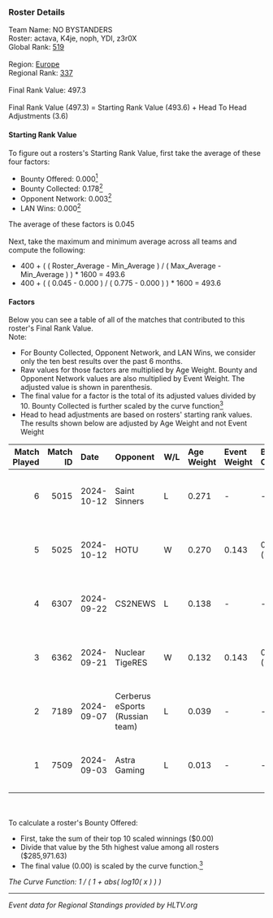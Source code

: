 ### Roster Details<br />
Team Name: NO BYSTANDERS<br />
Roster: actava, K4je, noph, YDI, z3r0X<br />
Global Rank: [519](../../standings_global_2025_02_28.md)<br />
<br />
Region: [Europe]( ../../standings_europe_2025_02_28.md)<br />
Regional Rank: [337]( ../../standings_europe_2025_02_28.md)<br />
<br />
Final Rank Value:  497.3<br />
<br />
Final Rank Value (497.3) = Starting Rank Value (493.6) + Head To Head Adjustments (3.6)<br />

#### Starting Rank Value<br />
To figure out a rosters's Starting Rank Value, first take the average of these four factors:<br />
- Bounty Offered: 0.000[<sup>1</sup>](#table2)
- Bounty Collected: 0.178[<sup>2</sup>](#table1)
- Opponent Network: 0.003[<sup>2</sup>](#table1)
- LAN Wins: 0.000[<sup>2</sup>](#table1)

The average of these factors is 0.045<br />
<br />
Next, take the maximum and minimum average across all teams and compute the following:<br />
- 400 + ( ( Roster_Average - Min_Average ) / ( Max_Average - Min_Average ) ) * 1600 = 493.6
- 400 + ( ( 0.045 - 0.000 ) / ( 0.775 - 0.000 ) ) * 1600 = 493.6


#### Factors<br />
Below you can see a table of all of the matches that contributed to this roster's Final Rank Value.<br />
Note:<br />

- For Bounty Collected, Opponent Network, and LAN Wins, we consider only the ten best results over the past 6 months.
- Raw values for those factors are multiplied by Age Weight. Bounty and Opponent Network values are also multiplied by Event Weight. The adjusted value is shown in parenthesis.
- The final value for a factor is the total of its adjusted values divided by 10. Bounty Collected is further scaled by the curve function[<sup>3</sup>](#curveFunction)
- Head to head adjustments are based on rosters' starting rank values. The results shown below are adjusted by Age Weight and not Event Weight
<span id="table1"></span><br />


| Match Played | Match ID | Date       | Opponent                        | W/L | Age Weight | Event Weight | Bounty Collected | Opponent Network | LAN Wins  | H2H Adj. | Roster                         |
| -: | -: | :- | :- | :- | :- | :- | :- | :- | :- | -: | :- |
|            6 |     5015 | 2024-10-12 | Saint Sinners                   | L   | 0.271      | -            | -                | -                | -         |    -4.40 | actava, K4je, noph, YDI, z3r0X |
|            5 |     5025 | 2024-10-12 | HOTU                            | W   | 0.270      | 0.143        | 0.004 (0.000)    | 0.637 (0.025)    | 0 (0.000) |     6.82 | actava, K4je, noph, YDI, z3r0X |
|            4 |     6307 | 2024-09-22 | CS2NEWS                         | L   | 0.138      | -            | -                | -                | -         |    -1.79 | actava, K4je, noph, YDI, z3r0X |
|            3 |     6362 | 2024-09-21 | Nuclear TigeRES                 | W   | 0.132      | 0.143        | 0.005 (0.000)    | 0.531 (0.010)    | 0 (0.000) |     3.70 | actava, K4je, noph, YDI, z3r0X |
|            2 |     7189 | 2024-09-07 | Cerberus eSports (Russian team) | L   | 0.039      | -            | -                | -                | -         |    -0.43 | actava, K4je, noph, YDI, z3r0X |
|            1 |     7509 | 2024-09-03 | Astra Gaming                    | L   | 0.013      | -            | -                | -                | -         |    -0.25 | actava, K4je, noph, YDI, z3r0X |

<br />
<span id="table2"></span><br />
To calculate a roster's Bounty Offered:<br />

- First, take the sum of their top 10 scaled winnings ($0.00)
- Divide that value by the 5th highest value among all rosters ($285,971.63)
- The final value (0.00) is scaled by the curve function.[<sup>3</sup>](#curveFunction)

<span id="curveFunction"></span>_The Curve Function: 1 / ( 1 + abs( log10( x ) ) )_<br />

---
_Event data for Regional Standings provided by HLTV.org_<br />
